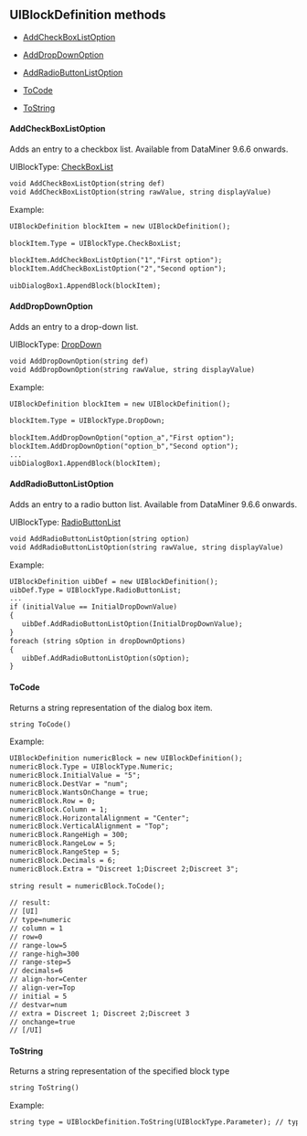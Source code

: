 ## UIBlockDefinition methods

- [AddCheckBoxListOption](#addcheckboxlistoption)

- [AddDropDownOption](#adddropdownoption)

- [AddRadioButtonListOption](#addradiobuttonlistoption)

- [ToCode](#tocode)

- [ToString](#tostring)

#### AddCheckBoxListOption

Adds an entry to a checkbox list. Available from DataMiner 9.6.6 onwards.

UIBlockType: [CheckBoxList](UIBlockType_enumeration.md#checkboxlist)

```txt
void AddCheckBoxListOption(string def)                                                           
void AddCheckBoxListOption(string rawValue, string displayValue)
```

Example:

```txt
UIBlockDefinition blockItem = new UIBlockDefinition();
                                                      
blockItem.Type = UIBlockType.CheckBoxList;            
                                                      
blockItem.AddCheckBoxListOption("1","First option");  
blockItem.AddCheckBoxListOption("2","Second option"); 
                                                      
uibDialogBox1.AppendBlock(blockItem);                 
```

#### AddDropDownOption

Adds an entry to a drop-down list.

UIBlockType: [DropDown](UIBlockType_enumeration.md#dropdown)

```txt
void AddDropDownOption(string def)                                                           
void AddDropDownOption(string rawValue, string displayValue)
```

Example:

```txt
UIBlockDefinition blockItem = new UIBlockDefinition();  
                                                        
blockItem.Type = UIBlockType.DropDown;                  
                                                        
blockItem.AddDropDownOption("option_a","First option"); 
blockItem.AddDropDownOption("option_b","Second option");
...                                                     
uibDialogBox1.AppendBlock(blockItem);                   
```

#### AddRadioButtonListOption

Adds an entry to a radio button list. Available from DataMiner 9.6.6 onwards.

UIBlockType: [RadioButtonList](UIBlockType_enumeration.md#radiobuttonlist)

```txt
void AddRadioButtonListOption(string option)                       
void AddRadioButtonListOption(string rawValue, string displayValue)
```

Example:

```txt
UIBlockDefinition uibDef = new UIBlockDefinition();      
uibDef.Type = UIBlockType.RadioButtonList;               
...                                                      
if (initialValue == InitialDropDownValue)                
{                                                        
   uibDef.AddRadioButtonListOption(InitialDropDownValue);
}                                                        
foreach (string sOption in dropDownOptions)              
{                                                        
   uibDef.AddRadioButtonListOption(sOption);             
}                                                        
```

#### ToCode

Returns a string representation of the dialog box item.

```txt
string ToCode()
```

Example:

```txt
UIBlockDefinition numericBlock = new UIBlockDefinition();
numericBlock.Type = UIBlockType.Numeric;                 
numericBlock.InitialValue = "5";                         
numericBlock.DestVar = "num";                            
numericBlock.WantsOnChange = true;                       
numericBlock.Row = 0;                                    
numericBlock.Column = 1;                                 
numericBlock.HorizontalAlignment = "Center";             
numericBlock.VerticalAlignment = "Top";                  
numericBlock.RangeHigh = 300;                            
numericBlock.RangeLow = 5;                               
numericBlock.RangeStep = 5;                              
numericBlock.Decimals = 6;                               
numericBlock.Extra = "Discreet 1;Discreet 2;Discreet 3"; 
                                                         
string result = numericBlock.ToCode();                   
                                                         
// result:                                               
// [UI]                                                
// type=numeric                                          
// column = 1                                            
// row=0                                                 
// range-low=5                                           
// range-high=300                                        
// range-step=5                                          
// decimals=6                                            
// align-hor=Center                                      
// align-ver=Top                                         
// initial = 5                                           
// destvar=num                                           
// extra = Discreet 1; Discreet 2;Discreet 3             
// onchange=true                                         
// [/UI]                                               
```

#### ToString

Returns a string representation of the specified block type

```txt
string ToString()
```

Example:

```txt
string type = UIBlockDefinition.ToString(UIBlockType.Parameter); // type = "parameter".
```
